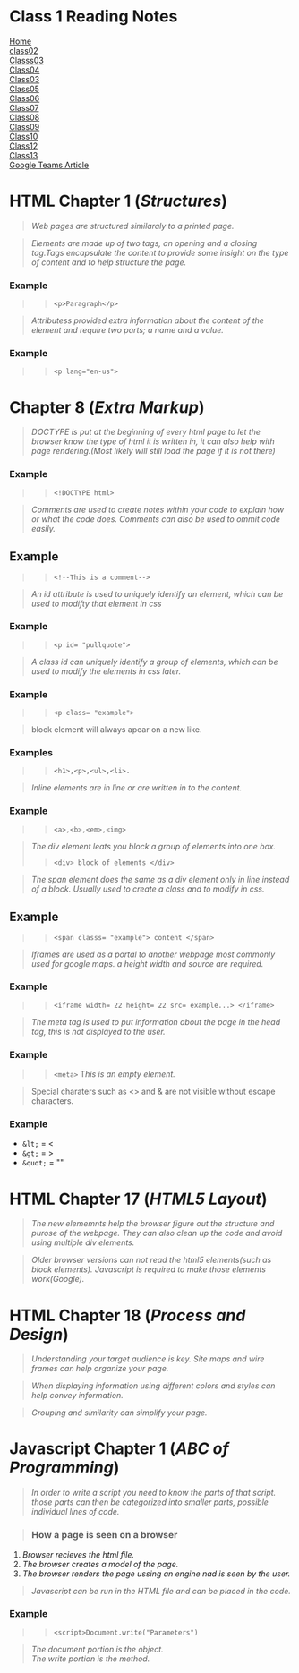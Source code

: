 # **Class 1 Reading Notes**

[Home](README.md)  
[class02](Class02.md)  
[Classs03](Class03.md)  
[Class04](Class04.md)  
[Class03](Class03.md)  
[Class05](Class05.md)  
[Class06](Class06.md)  
[Class07](Class07.md)  
[Class08](Class08.md)  
[Class09](Class09.md)  
[Class10](class10.md)  
[Class12](Class12.md)  
[Class13](Class13.md)  
[Google Teams Article](googleteams.md)  

# **HTML Chapter 1** (*Structures*)

>*Web pages are structured similaraly to a printed page.*

>*Elements are made up of two tags, an opening and a closing tag.Tags encapsulate the content to provide some insight on the type of content and to help structure the page.*

### **Example**

>> `<p>Paragraph</p>`

>*Attributess provided extra information about the content of the element and require two parts; a name and a value.*

### **Example**

>> `<p lang="en-us">`  

# **Chapter 8** (*Extra Markup*)

>*DOCTYPE is put at the beginning of every html page to let the browser know the type of html it is written in, it can also help with page rendering.(Most likely will still load the page if it is not there)*

### **Example**

>> `<!DOCTYPE html>`

>*Comments are used to create notes within your code to explain how or what the code does. Comments can also be used to ommit code easily.*

## **Example**

>> `<!--This is a comment-->`

>*An id attribute is used to uniquely identify an element, which can be used to modifty that element in css*

### **Example**

>> `<p id= "pullquote">`

> *A class id can uniquely identify a group of elements, which can be used to modify the elements in css later.*

### **Example**

>> `<p class= "example">`

> block element will always apear on a new like.

### **Examples**

>> `<h1>,<p>,<ul>,<li>.`

> *Inline elements are in line or are written in to the content.*

### **Example**

>> `<a>,<b>,<em>,<img>`

> *The div element leats you block a group of elements into one box.*
>> `<div> block of elements </div>`

>*The span element does the same as a div element only in line instead of a block. Usually used to create a class and to modify in css.*
## **Example**
>> `<span classs= "example"> content </span>`

> *Iframes are used as a portal to another webpage most commonly used for google maps. a height width and source are required.*

### **Example**

>> `<iframe
width= 22
height= 22
src= example...> </iframe>`

> *The meta tag is used to put information about the page in the head tag, this is not displayed to the user.*

### **Example**

>> `<meta>` T*his is an empty element.*

>Special charaters such as <> and & are not visible without escape characters.

### **Example**
>>
+ `&lt;` = <
+ `&gt;` = >
+ `&quot;` = ""

# **HTML Chapter 17** (*HTML5 Layout*)

> *The new elememnts help the browser figure out the structure and purose of the webpage. They can also clean up the code and avoid using multiple div elements.*

>*Older browser versions can not read the html5 elements(such as block elements). Javascript is required to make those elements work(Google).*

# **HTML Chapter 18** (*Process and Design*)

>*Understanding your target audience is key. Site maps and wire frames can help organize your page.*

>*When displaying information using different colors and styles can help convey information.*

>*Grouping and similarity can simplify your page.*

# **Javascript Chapter 1** (*ABC of Programming*)

>*In order to write a script you need to know the parts of that script. those parts can then be categorized into smaller parts, possible individual lines of code.*

>### How a page is seen on a browser

1. *Browser recieves the html file.*
1. *The browser creates a model of the page.*
1. *The browser renders the page ussing an engine nad is seen by the user.*

> *Javascript can be run in the HTML file and can be placed in the code.*

### **Example**

>> `<script>Document.write("Parameters")`

> *The document portion is the object.*  
> *The write portion is the method.*
